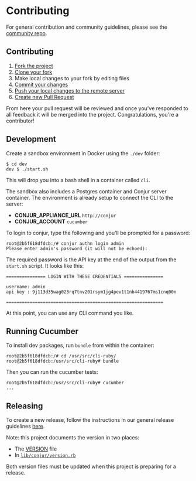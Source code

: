 # Contributing

For general contribution and community guidelines, please see the [community repo](https://github.com/cyberark/community).

## Contributing

1. [Fork the project](https://help.github.com/en/github/getting-started-with-github/fork-a-repo)
2. [Clone your fork](https://help.github.com/en/github/creating-cloning-and-archiving-repositories/cloning-a-repository)
3. Make local changes to your fork by editing files
3. [Commit your changes](https://help.github.com/en/github/managing-files-in-a-repository/adding-a-file-to-a-repository-using-the-command-line)
4. [Push your local changes to the remote server](https://help.github.com/en/github/using-git/pushing-commits-to-a-remote-repository)
5. [Create new Pull Request](https://help.github.com/en/github/collaborating-with-issues-and-pull-requests/creating-a-pull-request-from-a-fork)

From here your pull request will be reviewed and once you've responded to all
feedback it will be merged into the project. Congratulations, you're a
contributor!

## Development

Create a sandbox environment in Docker using the `./dev` folder:

```sh-session
$ cd dev
dev $ ./start.sh
```

This will drop you into a bash shell in a container called `cli`.

The sandbox also includes a Postgres container and Conjur server container. The
environment is already setup to connect the CLI to the server:

* **CONJUR_APPLIANCE_URL** `http://conjur`
* **CONJUR_ACCOUNT** `cucumber`

To login to conjur, type the following and you'll be prompted for a password:

```sh-session
root@2b5f618dfdcb:/# conjur authn login admin
Please enter admin's password (it will not be echoed):
```

The required password is the API key at the end of the output from the
`start.sh` script.  It looks like this:

```
=============== LOGIN WITH THESE CREDENTIALS ===============

username: admin
api key : 9j113d35wag023rq7tnv201rsym1jg4pev1t1nb4419767ms1cnq00n

============================================================
```

At this point, you can use any CLI command you like.

## Running Cucumber

To install dev packages, run `bundle` from within the container:

```sh-session
root@2b5f618dfdcb:/# cd /usr/src/cli-ruby/
root@2b5f618dfdcb:/usr/src/cli-ruby# bundle
```

Then you can run the cucumber tests:

```sh-session
root@2b5f618dfdcb:/usr/src/cli-ruby# cucumber
...
```

## Releasing

To create a new release, follow the instructions in our general release
guidelines [here](https://github.com/cyberark/community/blob/main/Conjur/CONTRIBUTING.md#release-process).

Note: this project documents the version in two places:
- The [VERSION](./VERSION) file
- In [`lib/conjur/version.rb`](./lib/conjur/version.rb)

Both version files must be updated when this project is preparing for a release.
